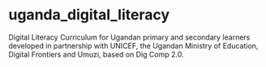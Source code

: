 # uganda_digital_literacy
Digital Literacy Curriculum for Ugandan primary and secondary learners developed in partnership with UNICEF, the Ugandan Ministry of Education, Digital Frontiers and Umuzi, based on Dig Comp 2.0.
